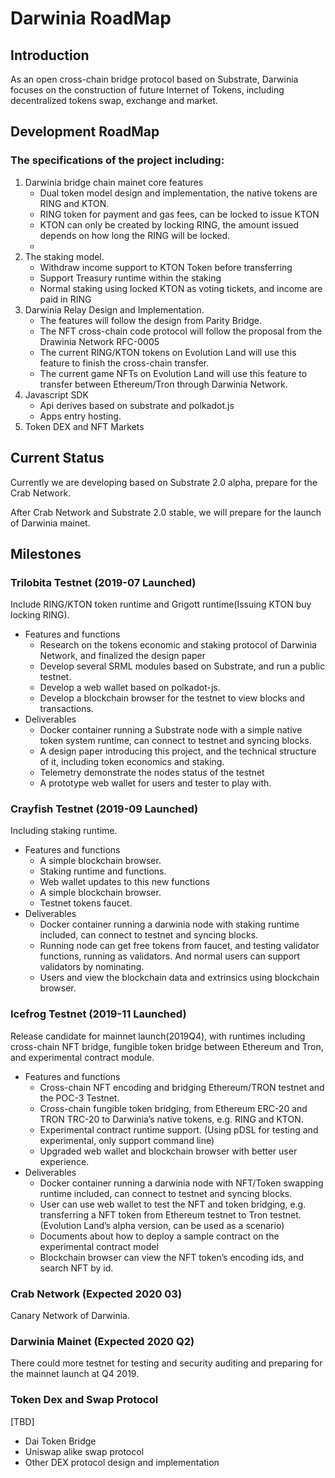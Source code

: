 # Darwinia RoadMap

## Introduction

As an open cross-chain bridge protocol based on Substrate, Darwinia focuses on the construction of future Internet of Tokens, including decentralized tokens swap, exchange and market.
 
## Development RoadMap

### The specifications of the project including:

1. Darwinia bridge chain mainet core features
    - Dual token model design and implementation, the native tokens are RING and KTON.
    - RING token for payment and gas fees, can be locked to issue KTON
    - KTON can only be created by locking RING, the amount issued depends on how long the RING will be locked.
    - 
2. The staking model.
    - Withdraw income support to KTON Token before transferring
    - Support Treasury runtime within the staking
    - Normal staking using locked KTON as voting tickets, and income are paid in RING
3. Darwinia Relay Design and Implementation.
    - The features will follow the design from Parity Bridge.
    - The NFT cross-chain code protocol will follow the proposal from the Drawinia Network RFC-0005
    - The current RING/KTON tokens on Evolution Land will use this feature to finish the cross-chain transfer.
    - The current game NFTs on Evolution Land will use this feature to transfer between Ethereum/Tron through Darwinia Network.
4. Javascript SDK
    - Api derives based on substrate and polkadot.js
    - Apps entry hosting.
5. Token DEX and NFT Markets


## Current Status
Currently we are developing based on Substrate 2.0 alpha, prepare for the Crab Network.

After Crab Network and Substrate 2.0 stable, we will prepare for the launch of Darwinia mainet.

## Milestones

### Trilobita Testnet (2019-07 Launched)
Include RING/KTON token runtime and Grigott runtime(Issuing KTON buy locking RING). 

- Features and functions
    - Research on the tokens economic and staking protocol of Darwinia Network, and finalized the design paper
    - Develop several SRML modules based on Substrate, and run a public testnet.
    - Develop a web wallet based on polkadot-js.
    - Develop a blockchain browser for the testnet to view blocks and transactions.
- Deliverables
    - Docker container running a Substrate node with a simple native token system runtime, can connect to testnet and syncing blocks.
    - A design paper introducing this project, and the technical structure of it, including token economics and staking.
    - Telemetry demonstrate the nodes status of the testnet
    - A prototype web wallet for users and tester to play with.

### Crayfish Testnet (2019-09 Launched)
Including staking runtime.

- Features and functions
    - A simple blockchain browser.
    - Staking runtime and functions.
    - Web wallet updates to this new functions
    - A simple blockchain browser.
    - Testnet tokens faucet.
- Deliverables
    - Docker container running a darwinia node with staking runtime included, can connect to testnet and syncing blocks.
    - Running node can get free tokens from faucet, and testing validator functions, running as validators. And normal users can support validators by nominating.
    - Users and view the blockchain data and extrinsics using blockchain browser.

### Icefrog Testnet (2019-11 Launched)
Release candidate for mainnet launch(2019Q4), with runtimes including cross-chain NFT bridge, fungible token bridge between Ethereum and Tron, and experimental contract module.

- Features and functions
    - Cross-chain NFT encoding and bridging Ethereum/TRON testnet and the POC-3 Testnet.
    - Cross-chain fungible token bridging, from Ethereum ERC-20 and TRON TRC-20 to Darwinia’s native tokens, e.g. RING and KTON.
    - Experimental contract runtime support. (Using pDSL for testing and experimental, only support command line)
    - Upgraded web wallet and blockchain browser with better user experience.
- Deliverables
    - Docker container running a darwinia node with NFT/Token swapping runtime included, can connect to testnet and syncing blocks.
    - User can use web wallet to test the NFT and token bridging, e.g. transferring a NFT token from Ethereum testnet to Tron testnet. (Evolution Land’s alpha version, can be used as a scenario)
    - Documents about how to deploy a sample contract on the experimental contract model
    - Blockchain browser can view the NFT token’s encoding ids, and search NFT by id.

### Crab Network (Expected 2020 03)
Canary Network of Darwinia.



### Darwinia Mainet (Expected 2020 Q2)
There could more testnet for testing and security auditing and preparing for the mainnet launch at Q4 2019. 


### Token Dex and Swap Protocol
[TBD]

- Dai Token Bridge
- Uniswap alike swap protocol
- Other DEX protocol design and implementation
